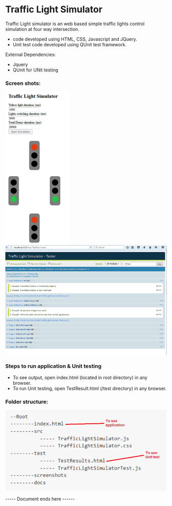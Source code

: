 # Traffic Light Simulator

Traffic Light simulator is an web based simple traffic lights control simulation at four way intersection.

  - code developed using HTML, CSS, Javascript and JQuery.
  - Unit test code developed using QUnit test framework.

External Dependencies:
  - Jquery
  - QUnit for UNit testing

### Screen shots:

<img src="./screenshots/trafficLightsOutput.png" width="200">
<img src="./screenshots/UNitTestResults.png" width="600">


### Steps to run application & Unit testing

* To see output, open index.html (located in root directory) in any browser.
* To run Unit testing, open TestResult.html (/test directory) in any browser.

### Folder structure:
<img src="./screenshots/Folderstructure.png" width="700">

----- Document ends here ------


